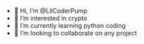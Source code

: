- 👋 Hi, I’m @LilCoderPump
- 👀 I’m interested in crypto
- 🌱 I’m currently learning python coding
- 💞️ I’m looking to collaborate on any project

<!---
LilCoderPump/LilCoderPump is a ✨ special ✨ repository because its `README.md` (this file) appears on your GitHub profile.
You can click the Preview link to take a look at your changes.
--->
